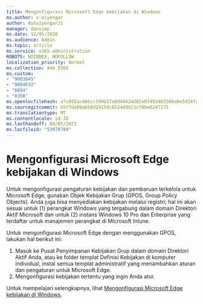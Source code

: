 ```yaml
---
title: Mengonfigurasi Microsoft Edge kebijakan di Windows
ms.author: v-aiyengar
author: AshaIyengar21
manager: dansimp
ms.date: 12/05/2020
ms.audience: Admin
ms.topic: article
ms.service: o365-administration
ROBOTS: NOINDEX, NOFOLLOW
localization_priority: Normal
ms.collection: Adm_O365
ms.custom:
- "9003845"
- "9004632"
- "6894"
- "8358"
ms.openlocfilehash: a7c092ac606cc599b37a0d9442dd82e0f493465508a6e5d24fa0589d0f3bb19a
ms.sourcegitcommit: b5f7da89a650d2915dc652449623c78be6247175
ms.translationtype: MT
ms.contentlocale: id-ID
ms.lasthandoff: 08/05/2021
ms.locfileid: "53978704"
---
```

# <a name="configure-microsoft-edge-policy-settings-on-windows"></a>Mengonfigurasi Microsoft Edge kebijakan di Windows

Untuk mengonfigurasi pengaturan kebijakan dan pembaruan terkelola untuk Microsoft Edge, gunakan Objek Kebijakan Grup (GPOS, Group Policy Objects). Anda juga bisa menyediakan kebijakan melalui registri; hal ini akan sesuai untuk (1) perangkat Windows yang tergabung dalam domain Direktori Aktif Microsoft dan untuk (2) instans Windows 10 Pro dan Enterprise yang terdaftar untuk manajemen perangkat di Microsoft Intune.

Untuk mengonfigurasi Microsoft Edge dengan menggunakan GPOS, lakukan hal berikut ini:

1. Masuk ke Pusat Penyimpanan Kebijakan Grup dalam domain Direktori Aktif Anda, atau ke folder templat Definisi Kebijakan di komputer individual, instal semua templat administratif yang menambahkan aturan dan pengaturan untuk Microsoft Edge.
2. Mengonfigurasi kebijakan tertentu yang ingin Anda atur.

Untuk mempelajari selengkapnya, lihat [Mengonfigurasi Microsoft Edge kebijakan di Windows](https://go.microsoft.com/fwlink/?linkid=2135024).
